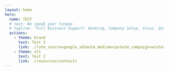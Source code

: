 ```yaml
---
layout: home
hero:
  name: TEST
  # text: We speak your tongue
  # tagline: "Full Business Support: Banking, Company Setup, Visas. Zero upfront fees – pay only after approval."
  actions:
    - theme: brand
      text: Test 2
      link: ./?utm_source=google_ads&utm_medium=cpc&utm_campaign=winter_2025
    - theme: alt
      text: Test 2
      link: ./resources/contacts
---
```

